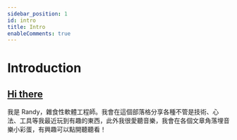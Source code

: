 ```yaml
---
sidebar_position: 1
id: intro
title: Intro
enableComments: true
---
```


# Introduction

## [Hi there](https://open.spotify.com/track/3uPnoj33fyNQRuejZ7Apxz?si=6f8d6a1de5104a42)

我是 Randy，雜食性軟體工程師。我會在這個部落格分享各種不管是技術、心法、工具等我最近玩到有趣的東西，此外我很愛聽音樂，我會在各個文章角落埋音樂小彩蛋，有興趣可以點開聽聽看！

